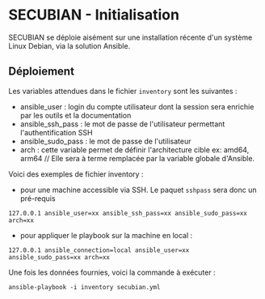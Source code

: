 # SECUBIAN - Initialisation

SECUBIAN se déploie aisément sur une installation récente d'un système Linux Debian, via la solution Ansible.


## Déploiement

Les variables attendues dans le fichier ```inventory``` sont les suivantes : 
- ansible_user : login du compte utilisateur dont la session sera enrichie par les outils et la documentation
- ansible_ssh_pass : le mot de passe de l'utilisateur permettant l'authentification SSH
- ansible_sudo_pass : le mot de passe de l'utilisateur
- arch : cette variable permet de définir l'architecture cible ex: amd64, arm64 // Elle sera à terme remplacée par la variable globale d'Ansible.

Voici des exemples de fichier inventory :

* pour une machine accessible via SSH. Le paquet ```sshpass``` sera donc un pré-requis

```
127.0.0.1 ansible_user=xx ansible_ssh_pass=xx ansible_sudo_pass=xx arch=xx
```

* pour appliquer le playbook sur la machine en local : 

```
127.0.0.1 ansible_connection=local ansible_user=xx ansible_sudo_pass=xx arch=xx
```


Une fois les données fournies, voici la commande à exécuter : 

```
ansible-playbook -i inventory secubian.yml
```

